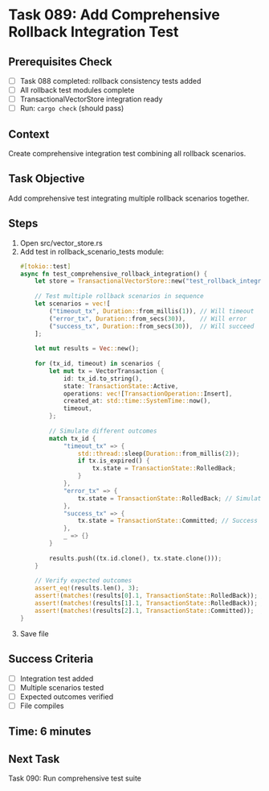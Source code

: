 # Task 089: Add Comprehensive Rollback Integration Test

## Prerequisites Check
- [ ] Task 088 completed: rollback consistency tests added
- [ ] All rollback test modules complete
- [ ] TransactionalVectorStore integration ready
- [ ] Run: `cargo check` (should pass)

## Context
Create comprehensive integration test combining all rollback scenarios.

## Task Objective
Add comprehensive test integrating multiple rollback scenarios together.

## Steps
1. Open src/vector_store.rs
2. Add test in rollback_scenario_tests module:
   ```rust
   #[tokio::test]
   async fn test_comprehensive_rollback_integration() {
       let store = TransactionalVectorStore::new("test_rollback_integration");
       
       // Test multiple rollback scenarios in sequence
       let scenarios = vec![
           ("timeout_tx", Duration::from_millis(1)), // Will timeout
           ("error_tx", Duration::from_secs(30)),    // Will error
           ("success_tx", Duration::from_secs(30)),  // Will succeed
       ];
       
       let mut results = Vec::new();
       
       for (tx_id, timeout) in scenarios {
           let mut tx = VectorTransaction {
               id: tx_id.to_string(),
               state: TransactionState::Active,
               operations: vec![TransactionOperation::Insert],
               created_at: std::time::SystemTime::now(),
               timeout,
           };
           
           // Simulate different outcomes
           match tx_id {
               "timeout_tx" => {
                   std::thread::sleep(Duration::from_millis(2));
                   if tx.is_expired() {
                       tx.state = TransactionState::RolledBack;
                   }
               },
               "error_tx" => {
                   tx.state = TransactionState::RolledBack; // Simulate error
               },
               "success_tx" => {
                   tx.state = TransactionState::Committed; // Success
               },
               _ => {}
           }
           
           results.push((tx.id.clone(), tx.state.clone()));
       }
       
       // Verify expected outcomes
       assert_eq!(results.len(), 3);
       assert!(matches!(results[0].1, TransactionState::RolledBack)); // timeout
       assert!(matches!(results[1].1, TransactionState::RolledBack)); // error
       assert!(matches!(results[2].1, TransactionState::Committed));  // success
   }
   ```
3. Save file

## Success Criteria
- [ ] Integration test added
- [ ] Multiple scenarios tested
- [ ] Expected outcomes verified
- [ ] File compiles

## Time: 6 minutes

## Next Task
Task 090: Run comprehensive test suite